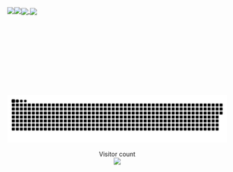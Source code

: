 <a href="#">
  <img height=200 align="center" src="https://my-stats-43gk.vercel.app/api?username=TGJXW&show_icons=true&theme=radical&hide=contribs,issues&show=discussions_answered&rank_icon=github&include_all_commits=true&card_width=150" />
</a>
<a href="#">
  <img height=200 align="center" src="https://my-stats-43gk.vercel.app/api/top-langs/?username=TGJXW&hide=html,scss,css&langs_count=8&layout=compact&theme=radical&card_width=150" />
</a>

<img align="left" height=202 src="https://github-readme-streak-stats.herokuapp.com/?user=TGJXW&theme=radical"/>
<img align="left" height=97 src="https://github-profile-trophy.vercel.app/?username=TGJXW&theme=radical&no-frame=true&title=Stars,Followers,Commits&column=-1"/>



<a href=#><img src="contributions.svg"></a>

<p align="center">
  Visitor count<br>
  <img src="https://profile-counter.glitch.me/_TGJXW/count.svg" />
</p>

